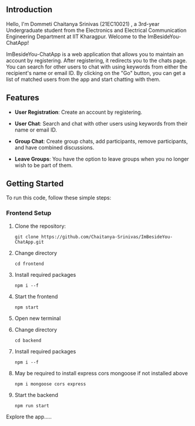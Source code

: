 ## Introduction

Hello, I'm Dommeti Chaitanya Srinivas (21EC10021) , a 3rd-year Undergraduate student from the Electronics and Electrical Communication Engineering Department at IIT Kharagpur. Welcome to the ImBesideYou-ChatApp!

ImBesideYou-ChatApp is a web application that allows you to maintain an account by registering. After registering, it redirects you to the chats page. You can search for other users to chat with using keywords from either the recipient's name or email ID. By clicking on the "Go" button, you can get a list of matched users from the app and start chatting with them. 

## Features

- **User Registration**: Create an account by registering.

- **User Chat**: Search and chat with other users using keywords from their name or email ID.

- **Group Chat**: Create group chats, add participants, remove participants, and have combined discussions.

- **Leave Groups**: You have the option to leave groups when you no longer wish to be part of them.

## Getting Started

To run this code, follow these simple steps:

### Frontend Setup

1. Clone the repository:

   ```shell
   git clone https://github.com/Chaitanya-Srinivas/ImBesideYou-ChatApp.git
2. Change directory
   ```shell
   cd frontend
3. Install required packages
   ```shell
   npm i --f
4. Start the frontend
   ```shell
   npm start
5. Open new terminal
6. Change directory
   ```shell
   cd backend
7. Install required packages
   ```shell
   npm i --f
8. May be required to install express cors mongoose if not installed above
   ```shall
   npm i mongoose cors express
9. Start the backend
   ```shell
   npm run start

Explore the app.....
   
